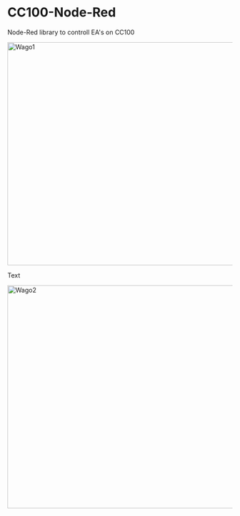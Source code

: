 # CC100-Node-Red
Node-Red library to controll EA's on CC100


<img src="https://raw.githubusercontent.com/Helmut-Saal/CC100-Node-Red/master/Digital.png?token=GHSAT0AAAAAABQV5VCIM2C56BUIDX3BDOQ2YTBEHYQ" alt="Wago1" height="500px" width="10000px" align="middle">


Text


<img src="https://raw.githubusercontent.com/Helmut-Saal/CC100-Node-Red/master/Analog.png?token=GHSAT0AAAAAABQV5VCJSRK6QKY7SBRNQB3GYTBEDFQ" alt="Wago2" height="500px" width="10000px" align="middle">
